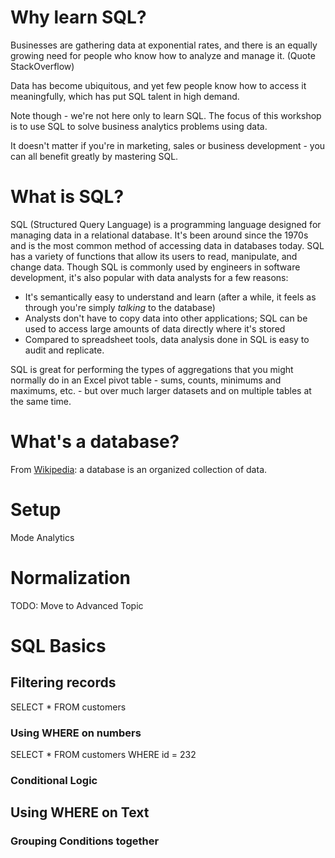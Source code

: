 # Why learn SQL?

Businesses are gathering data at exponential rates, and there is an equally growing need for people who know how to analyze and manage it. (Quote StackOverflow)

Data has become ubiquitous, and yet few people know how to access it meaningfully, which has put SQL talent in high demand.

Note though - we're not here only to learn SQL. The focus of this workshop is to use SQL to solve business analytics problems using data.

It doesn't matter if you're in marketing, sales or business development - you can all benefit greatly by mastering SQL.

# What is SQL?

SQL (Structured Query Language) is a programming language designed for managing data in a relational database. It's been around since the 1970s and is the most common method of accessing data in databases today. SQL has a variety of functions that allow its users to read, manipulate, and change data. Though SQL is commonly used by engineers in software development, it's also popular with data analysts for a few reasons:

- It's semantically easy to understand and learn (after a while, it feels as through you're simply *talking* to the database)
- Analysts don't have to copy data into other applications; SQL can be used to access large amounts of data directly where it's stored
- Compared to spreadsheet tools, data analysis done in SQL is easy to audit and replicate.

SQL is great for performing the types of aggregations that you might normally do in an Excel pivot table - sums, counts, minimums and maximums, etc. - but over much larger datasets and on multiple tables at the same time.

# What's a database?

From [Wikipedia](http://en.wikipedia.com/wiki/Databases): a database is an organized collection of data.

<More content here>


# Setup


Mode Analytics

# Normalization

TODO: Move to Advanced Topic

# SQL Basics

## Filtering records

SELECT *
FROM customers

### Using WHERE on numbers

SELECT * FROM
customers WHERE id = 232

### Conditional Logic

## Using WHERE on Text

### Grouping Conditions together







